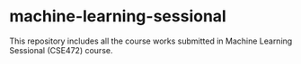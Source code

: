 # machine-learning-sessional
This repository includes all the course works submitted in Machine Learning Sessional (CSE472) course.

